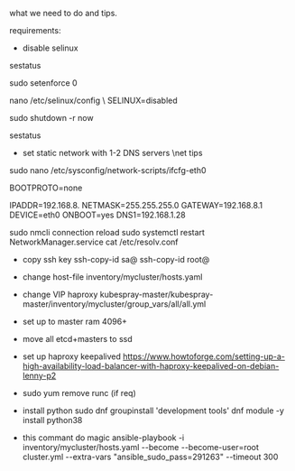 what we need to do and tips.

requirements:
* disable selinux

sestatus

sudo setenforce 0

nano /etc/selinux/config \\ SELINUX=disabled

sudo shutdown -r now

sestatus

* set static network with 1-2 DNS servers \\net tips

sudo nano /etc/sysconfig/network-scripts/ifcfg-eth0

BOOTPROTO=none

IPADDR=192.168.8.
NETMASK=255.255.255.0
GATEWAY=192.168.8.1
DEVICE=eth0
ONBOOT=yes
DNS1=192.168.1.28

sudo nmcli connection reload
sudo systemctl restart NetworkManager.service
cat /etc/resolv.conf

* copy ssh key
ssh-copy-id sa@
ssh-copy-id root@

* change host-file
inventory/mycluster/hosts.yaml

* change VIP haproxy
kubespray-master/kubespray-master/inventory/mycluster/group_vars/all/all.yml

* set up to master ram 4096+

* move all etcd+masters to ssd

* set up haproxy keepalived
https://www.howtoforge.com/setting-up-a-high-availability-load-balancer-with-haproxy-keepalived-on-debian-lenny-p2

* sudo yum remove runc (if req)

* install python
sudo dnf groupinstall 'development tools'
dnf module -y install python38

* this commant do magic 
ansible-playbook -i inventory/mycluster/hosts.yaml  --become --become-user=root cluster.yml --extra-vars "ansible_sudo_pass=291263" --timeout 300


